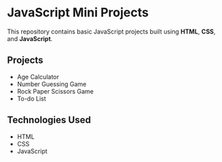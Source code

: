 # JavaScript Mini Projects

This repository contains basic JavaScript projects built using **HTML**, **CSS**, and **JavaScript**.
## Projects

- Age Calculator
- Number Guessing Game
- Rock Paper Scissors Game 
- To-do List


## Technologies Used

- HTML
- CSS
- JavaScript
